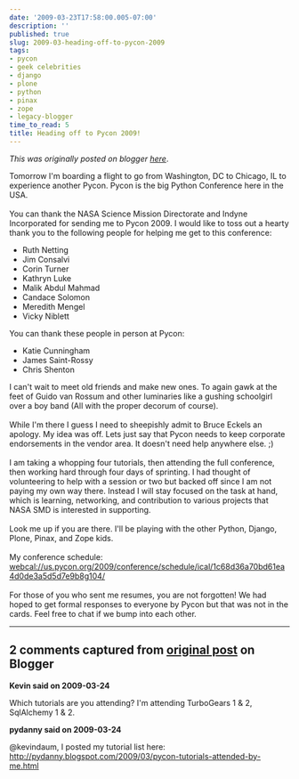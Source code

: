 ```yaml
---
date: '2009-03-23T17:58:00.005-07:00'
description: ''
published: true
slug: 2009-03-heading-off-to-pycon-2009
tags:
- pycon
- geek celebrities
- django
- plone
- python
- pinax
- zope
- legacy-blogger
time_to_read: 5
title: Heading off to Pycon 2009!
---
```


*This was originally posted on blogger [here](https://pydanny.blogspot.com/2009/03/heading-off-to-pycon-2009.html)*.

Tomorrow I'm boarding a flight to go from Washington, DC to Chicago, IL to experience another Pycon. Pycon is the big Python Conference here in the USA.<br /><br />You can thank the NASA Science Mission Directorate and Indyne Incorporated for sending me to Pycon 2009. I would like to toss out a hearty thank you to the following people for helping me get to this conference:<br /><ul><li>Ruth Netting<br /></li><li>Jim Consalvi<br /></li><li>Corin Turner</li><li>Kathryn Luke</li><li>Malik Abdul Mahmad</li><li>Candace Solomon</li><li>Meredith Mengel</li><li>Vicky Niblett</li></ul>You can thank these people in person at Pycon:<br /><ul><li>Katie Cunningham</li><li>James Saint-Rossy</li><li>Chris Shenton</li></ul>I can't wait to meet old friends and make new ones. To again gawk at the feet of Guido van Rossum and other luminaries like a gushing schoolgirl over a boy band (All with the proper decorum of course).<br /><br />While I'm there I guess I need to sheepishly admit to Bruce Eckels an apology. My idea was off. Lets just say that Pycon needs to keep corporate endorsements in the vendor area. It doesn't need help anywhere else. ;)<br /><br />I am taking a whopping four tutorials, then attending the full conference, then working hard through four days of sprinting. I had thought of volunteering to help with a session or two but backed off since I am not paying my own way there. Instead I will stay focused on the task at hand, which is learning, networking, and contribution to various projects that NASA SMD is interested in supporting.<br /><br />Look me up if you are there. I'll be playing with the other Python, Django, Plone, Pinax, and Zope kids.<br /><br />My conference schedule:<br /><a href="">webcal://us.pycon.org/2009/conference/schedule/ical/1c68d36a70bd61ea4d0de3a5d5d7e9b8g104/</a><br /><br />For those of you who sent me resumes, you are not forgotten! We had hoped to get formal responses to everyone by Pycon but that was not in the cards. Feel free to chat if we bump into each other.

---

## 2 comments captured from [original post](https://pydanny.blogspot.com/2009/03/heading-off-to-pycon-2009.html) on Blogger

**Kevin said on 2009-03-24**

Which tutorials are you attending? I'm attending TurboGears 1 &amp; 2, SqlAlchemy 1 &amp; 2.

**pydanny said on 2009-03-24**

@kevindaum, I posted my tutorial list here: http://pydanny.blogspot.com/2009/03/pycon-tutorials-attended-by-me.html

